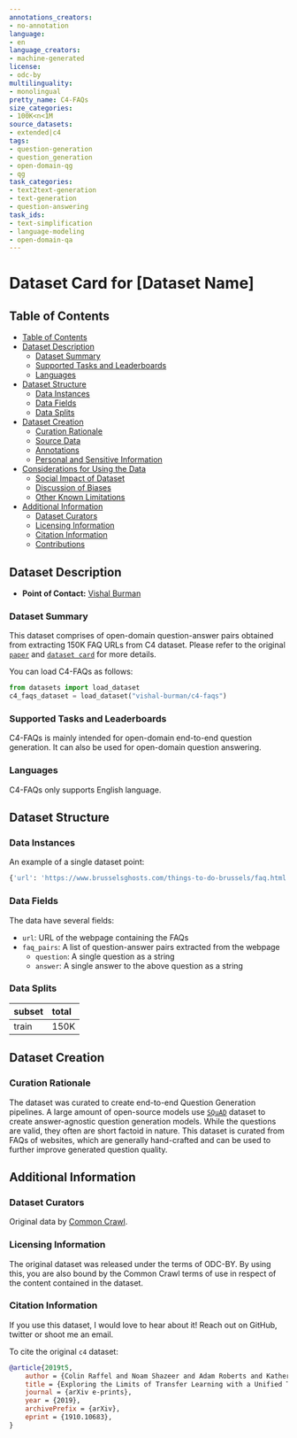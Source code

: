 ```yaml
---
annotations_creators:
- no-annotation
language:
- en
language_creators:
- machine-generated
license:
- odc-by
multilinguality:
- monolingual
pretty_name: C4-FAQs
size_categories:
- 100K<n<1M
source_datasets:
- extended|c4
tags:
- question-generation
- question_generation
- open-domain-qg
- qg
task_categories:
- text2text-generation
- text-generation
- question-answering
task_ids:
- text-simplification
- language-modeling
- open-domain-qa
---
```


# Dataset Card for [Dataset Name]

## Table of Contents
- [Table of Contents](#table-of-contents)
- [Dataset Description](#dataset-description)
  - [Dataset Summary](#dataset-summary)
  - [Supported Tasks and Leaderboards](#supported-tasks-and-leaderboards)
  - [Languages](#languages)
- [Dataset Structure](#dataset-structure)
  - [Data Instances](#data-instances)
  - [Data Fields](#data-fields)
  - [Data Splits](#data-splits)
- [Dataset Creation](#dataset-creation)
  - [Curation Rationale](#curation-rationale)
  - [Source Data](#source-data)
  - [Annotations](#annotations)
  - [Personal and Sensitive Information](#personal-and-sensitive-information)
- [Considerations for Using the Data](#considerations-for-using-the-data)
  - [Social Impact of Dataset](#social-impact-of-dataset)
  - [Discussion of Biases](#discussion-of-biases)
  - [Other Known Limitations](#other-known-limitations)
- [Additional Information](#additional-information)
  - [Dataset Curators](#dataset-curators)
  - [Licensing Information](#licensing-information)
  - [Citation Information](#citation-information)
  - [Contributions](#contributions)

## Dataset Description

- **Point of Contact:** [Vishal Burman](mailto:vishal.a.burman23@gmail.com)

### Dataset Summary

This dataset comprises of open-domain question-answer pairs obtained from extracting 150K FAQ URLs from C4 dataset. Please refer to the original [`paper`](https://arxiv.org/abs/1910.10683) and [`dataset card`](https://huggingface.co/datasets/c4) for more details.

You can load C4-FAQs as follows:
```python
from datasets import load_dataset
c4_faqs_dataset = load_dataset("vishal-burman/c4-faqs")
```

### Supported Tasks and Leaderboards

C4-FAQs is mainly intended for open-domain end-to-end question generation. It can also be used for open-domain question answering.

### Languages

C4-FAQs only supports English language.

## Dataset Structure

### Data Instances

An example of a single dataset point:
```python
{'url': 'https://www.brusselsghosts.com/things-to-do-brussels/faq.html', 'faq_pairs': [{'question': 'What should I bring for the tour?', 'answer': 'Nothing special, just be ready to walk for bit and potentially something to protect you from poltergeists and rain. Any kind of amulet or protection stone is also welcome.'}, {'question': 'Can kids join too ?', 'answer': 'Yes, we accept kids from 6 years old and on! We also have a family discount, if you book for 2 adults and 2 kids!'}, {'question': 'Where is the meeting point ?', 'answer': 'Brussels has many paved roads and those are hardly accessible with a wheelchair, for that reason we have to unfortunately label our tour as not wheelchair accessible.'}]}
```

### Data Fields

The data have several fields:

- `url`: URL of the webpage containing the FAQs
- `faq_pairs`: A list of question-answer pairs extracted from the webpage
  - `question`: A single question as a string
  - `answer`: A single answer to the above question as a string 

### Data Splits

| subset | total |
|:-------|:------|
| train  | 150K  |

## Dataset Creation

### Curation Rationale

The dataset was curated to create end-to-end Question Generation pipelines. A large amount of open-source models use [`SQuAD`](https://huggingface.co/datasets/squad) dataset to create answer-agnostic question generation models. While the questions are valid, they often are short factoid in nature. This dataset is curated from FAQs of websites, which are generally hand-crafted and can be used to further improve generated question quality.

## Additional Information

### Dataset Curators

Original data by [Common Crawl](https://commoncrawl.org/).

### Licensing Information

The original dataset was released under the terms of ODC-BY. By using this, you are also bound by the Common Crawl terms of use in respect of the content contained in the dataset.

### Citation Information

If you use this dataset, I would love to hear about it! Reach out on GitHub, twitter or shoot me an email.

To cite the original `c4` dataset:
```bibtex
@article{2019t5,
    author = {Colin Raffel and Noam Shazeer and Adam Roberts and Katherine Lee and Sharan Narang and Michael Matena and Yanqi Zhou and Wei Li and Peter J. Liu},
    title = {Exploring the Limits of Transfer Learning with a Unified Text-to-Text Transformer},
    journal = {arXiv e-prints},
    year = {2019},
    archivePrefix = {arXiv},
    eprint = {1910.10683},
}
```
